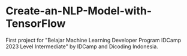 # Create-an-NLP-Model-with-TensorFlow

First project for "Belajar Machine Learning Developer Program IDCamp 2023 Level Intermediate" by IDCamp and Dicoding Indonesia.
